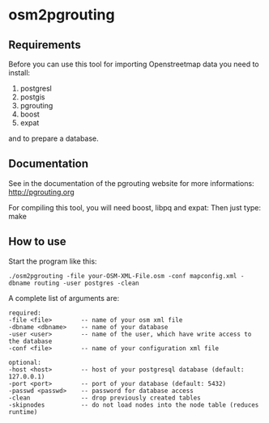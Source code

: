# osm2pgrouting

## Requirements

Before you can use this tool for importing Openstreetmap data you need to install:

1. postgresl
2. postgis
3. pgrouting
4. boost
5. expat

and to prepare a database.

## Documentation

See in the documentation of the pgrouting website for more informations: http://pgrouting.org


For compiling this tool, you will need boost, libpq and expat:
Then just type: make

## How to use

Start the program like this:

```
./osm2pgrouting -file your-OSM-XML-File.osm -conf mapconfig.xml -dbname routing -user postgres -clean
```

A complete list of arguments are:

```
required: 
-file <file>  		-- name of your osm xml file
-dbname <dbname> 	-- name of your database
-user <user> 		-- name of the user, which have write access to the database
-conf <file> 		-- name of your configuration xml file

optional:
-host <host>  		-- host of your postgresql database (default: 127.0.0.1)
-port <port> 		-- port of your database (default: 5432)
-passwd <passwd> 	-- password for database access
-clean 				-- drop previously created tables
-skipnodes			-- do not load nodes into the node table (reduces runtime) 
```
